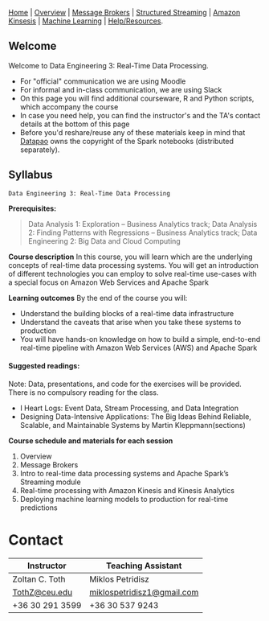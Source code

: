 [Home](./README.md) | 
[Overview](./overview.md) | 
[Message Brokers](./message_brokers.md) | 
[Structured Streaming](./spark_streaming.md) | 
[Amazon Kinsesis](./amazon_kinesis.md) | 
[Machine Learning](./machine_learning.md) | 
[Help/Resources](./resources.md).

## Welcome

Welcome to Data Engineering 3: Real-Time Data Processing.
* For "official" communication we are using Moodle
* For informal and in-class communication, we are using Slack
* On this page you will find additional courseware, R and Python scripts, which accompany the course
* In case you need help, you can find the instructor's and the TA's contact details at the bottom of this page
* Before you'd reshare/reuse any of these materials keep in mind that <a href='https://datapao.com/'>Datapao</a> owns the copyright of the Spark notebooks (distributed separately). 

## Syllabus

    Data Engineering 3: Real-Time Data Processing

**Prerequisites:** 

> Data Analysis 1: Exploration – Business Analytics track;
> Data Analysis 2: Finding Patterns with Regressions – Business Analytics track;
> Data Engineering 2: Big Data and Cloud Computing

**Course description**
In this course, you will learn which are the underlying concepts of real-time data processing systems. You
will get an introduction of different technologies you can employ to solve real-time use-cases with a
special focus on Amazon Web Services and Apache Spark 

**Learning outcomes** 
By the end of the course you will:
- Understand the building blocks of a real-time data infrastructure
- Understand the caveats that arise when you take these systems to production
- You will have hands-on knowledge on how to build a simple, end-to-end real-time pipeline with Amazon Web Services (AWS) and Apache Spark

#### Suggested readings:
Note: Data, presentations, and code for the exercises will be provided. There is no compulsory reading for the class. 

- I Heart Logs: Event Data, Stream Processing, and Data Integration
- Designing Data-Intensive Applications: The Big Ideas Behind Reliable, Scalable, and Maintainable Systems by Martin Kleppmann(sections)

**Course schedule and materials for each session** 

1. Overview
2. Message Brokers
3. Intro to real-time data processing systems and Apache Spark’s Streaming module
4. Real-time processing with Amazon Kinesis and Kinesis Analytics
5. Deploying machine learning models to production for real-time predictions

# Contact
|Instructor  | Teaching Assistant |
|--|--|
| Zoltan C. Toth | Miklos Petridisz
|TothZ@ceu.edu    | miklospetridisz1@gmail.com
|+36 30 291 3599  | +36 30 537 9243

